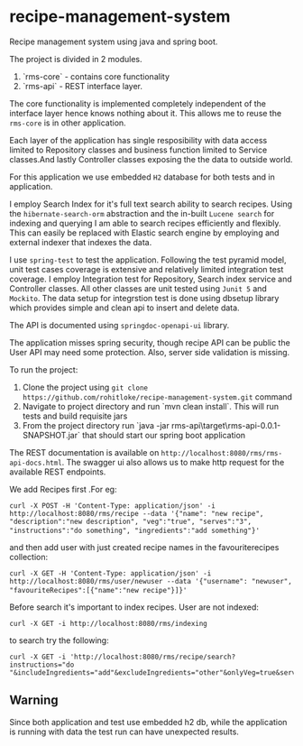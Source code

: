 # recipe-management-system
Recipe management system using java and spring boot.

The project is divided in 2 modules.
<ol>
<li>`rms-core` - contains core functionality </li>
<li>`rms-api`  - REST interface layer.</li>
</ol>

The core functionality is implemented completely independent of the interface layer hence knows nothing about it. This
allows me to reuse the `rms-core` is in other application.

Each layer of the application has single resposibility with data access limited to Repository classes and business function limited to Service classes.And lastly Controller classes exposing the the data to outside world.

For this application we use embedded `H2` database for both tests and in application.

I employ Search Index for it's full text search ability to search recipes. Using the `hibernate-search-orm` abstraction and the in-built `Lucene search` for indexing and querying I am able to search recipes efficiently and flexibly. This can easily be replaced with Elastic search engine by employing and external indexer that indexes the data. 

I use `spring-test` to test the application. Following the test pyramid model, unit test cases coverage is extensive and relatively limited integration test coverage. I employ
Integration test for Repository, Search index service and Controller classes. All other classes are unit tested using `Junit 5` and `Mockito`. The data setup for integrstion test is done using dbsetup library which provides simple and clean api to insert and delete data.

The API is documented using `springdoc-openapi-ui` library. 

The application misses spring security, though recipe API can be public the User API may need some protection. Also, server side validation is missing.


To run the project:
<ol>
  <li>Clone the project using <code>git clone https://github.com/rohitloke/recipe-management-system.git</code> command</li>
  <li>Navigate to project directory and run `mvn clean install`. This will run tests and build requisite jars</li>
  <li>From the project directory run `java -jar rms-api\target\rms-api-0.0.1-SNAPSHOT.jar` that should start our spring boot application</li>
</ol>

The REST documentation is available on `http://localhost:8080/rms/rms-api-docs.html`. The swagger ui also allows us to make http request for the available REST endpoints.

We add Recipes first .For eg:
<pre><code>curl -X POST -H 'Content-Type: application/json' -i http://localhost:8080/rms/recipe --data '{"name": "new recipe", "description":"new description", "veg":"true", "serves":"3", "instructions":"do something", "ingredients":"add something"}'</code> </pre>

and then add user with just created recipe names in the favouriterecipes collection:
<pre><code>curl -X GET -H 'Content-Type: application/json' -i http://localhost:8080/rms/user/newuser --data '{"username": "newuser", "favouriteRecipes":[{"name":"new recipe"}]}'</code> </pre>

Before search it's important to index recipes. User are not indexed:
<pre><code>curl -X GET -i http://localhost:8080/rms/indexing</code></pre>

to search try the following:
<pre><code>curl -X GET -i 'http://localhost:8080/rms/recipe/search?instructions="do "&includeIngredients="add"&excludeIngredients="other"&onlyVeg=true&servings=2'</code></pre>

<h2>Warning</h2> Since both application and test use embedded h2 db, while the application is running with data the test run can have unexpected results. 
